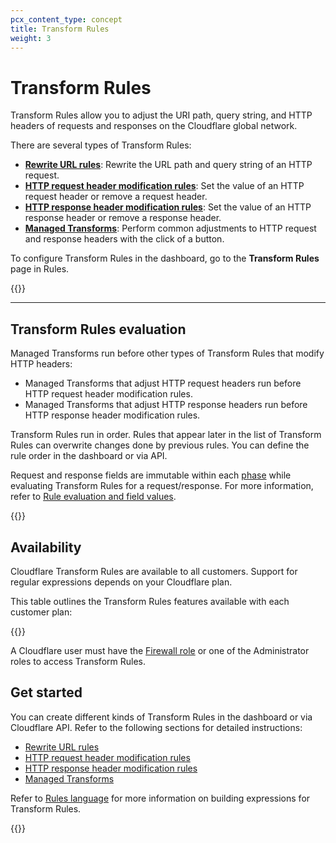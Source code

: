 ```yaml
---
pcx_content_type: concept
title: Transform Rules
weight: 3
---
```


# Transform Rules

Transform Rules allow you to adjust the URI path, query string, and HTTP headers of requests and responses on the Cloudflare global network.

There are several types of Transform Rules:

* [**Rewrite URL rules**](/rules/transform/url-rewrite/): Rewrite the URL path and query string of an HTTP request.
* [**HTTP request header modification rules**](/rules/transform/request-header-modification/): Set the value of an HTTP request header or remove a request header.
* [**HTTP response header modification rules**](/rules/transform/response-header-modification/): Set the value of an HTTP response header or remove a response header.
* [**Managed Transforms**](/rules/transform/managed-transforms/): Perform common adjustments to HTTP request and response headers with the click of a button.

To configure Transform Rules in the dashboard, go to the **Transform Rules** page in Rules.

{{<render file="_rules-requirements.md" withParameters="Transform Rules require">}}

***

## Transform Rules evaluation

Managed Transforms run before other types of Transform Rules that modify HTTP headers:
* Managed Transforms that adjust HTTP request headers run before HTTP request header modification rules.
* Managed Transforms that adjust HTTP response headers run before HTTP response header modification rules.

Transform Rules run in order. Rules that appear later in the list of Transform Rules can overwrite changes done by previous rules. You can define the rule order in the dashboard or via API.

Request and response fields are immutable within each [phase](/ruleset-engine/about/phases/) while evaluating Transform Rules for a request/response. For more information, refer to [Rule evaluation and field values](/ruleset-engine/about/rules/#rule-evaluation).

{{<render file="_challenge-issues.md" withParameters="Rules features such as Transform Rules">}}

## Availability

Cloudflare Transform Rules are available to all customers. Support for regular expressions depends on your Cloudflare plan.

This table outlines the Transform Rules features available with each customer plan:

{{<feature-table id="rules.transform_rules">}}

A Cloudflare user must have the [Firewall role](/fundamentals/setup/manage-members/roles/) or one of the Administrator roles to access Transform Rules.

## Get started

You can create different kinds of Transform Rules in the dashboard or via Cloudflare API. Refer to the following sections for detailed instructions:

* [Rewrite URL rules](/rules/transform/url-rewrite/)
* [HTTP request header modification rules](/rules/transform/request-header-modification/)
* [HTTP response header modification rules](/rules/transform/response-header-modification/create-dashboard/)
* [Managed Transforms](/rules/transform/managed-transforms/)

Refer to [Rules language](/ruleset-engine/rules-language/) for more information on building expressions for Transform Rules.

{{<render file="_troubleshoot-rules-with-trace.md" withParameters="Transform Rules">}}